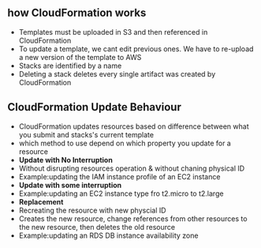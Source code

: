 ## how CloudFormation works
- Templates must be uploaded in S3 and then referenced in CloudFormation  
- To update a template, we cant edit previous ones. We have to re-upload a new version of the template to AWS  
- Stacks are identified by a name  
- Deleting a stack deletes every single artifact was created by CloudFormation  
 
 ## CloudFormation Update Behaviour
- CloudFormation updates resources based on difference between what you submit and stacks's current template  
- which method to use depend on which property you update for a resource  
- **Update with No Interruption**
 - Without disrupting resources operation & without chaning physical ID  
 - Example:updating the IAM instance profile of an EC2 instance  
- **Update with some interruption**  
 - Example:updating an EC2 instance type fro t2.micro to t2.large  
- **Replacement**
 - Recreating the resource with new physcial ID  
 - Creates the new resource, change references from other resources to the new resource, then deletes the old resource  
 - Example:updating an RDS DB instance availability zone  



